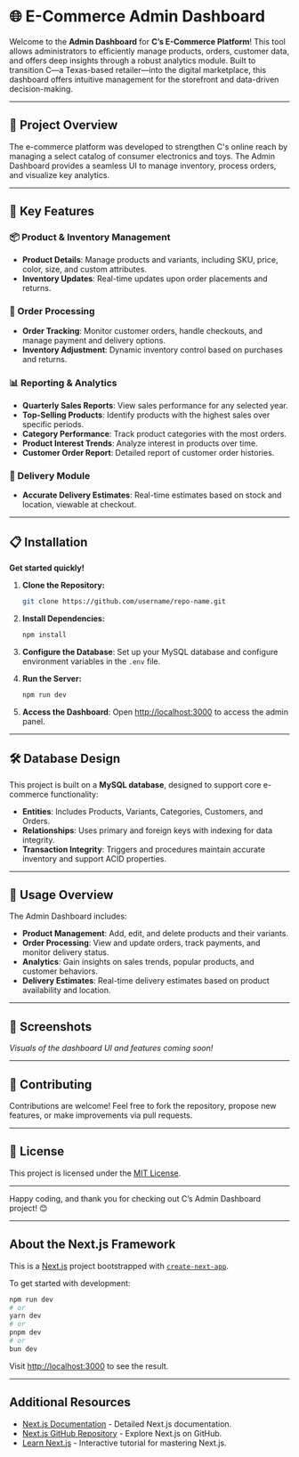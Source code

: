 
# 🌐 E-Commerce Admin Dashboard

Welcome to the **Admin Dashboard** for **C’s E-Commerce Platform**! This tool allows administrators to efficiently manage products, orders, customer data, and offers deep insights through a robust analytics module. Built to transition C—a Texas-based retailer—into the digital marketplace, this dashboard offers intuitive management for the storefront and data-driven decision-making.

---

## 📖 Project Overview

The e-commerce platform was developed to strengthen C's online reach by managing a select catalog of consumer electronics and toys. The Admin Dashboard provides a seamless UI to manage inventory, process orders, and visualize key analytics.

---

## 🚀 Key Features

### 📦 Product & Inventory Management
- **Product Details**: Manage products and variants, including SKU, price, color, size, and custom attributes.
- **Inventory Updates**: Real-time updates upon order placements and returns.

### 🛒 Order Processing
- **Order Tracking**: Monitor customer orders, handle checkouts, and manage payment and delivery options.
- **Inventory Adjustment**: Dynamic inventory control based on purchases and returns.

### 📊 Reporting & Analytics
- **Quarterly Sales Reports**: View sales performance for any selected year.
- **Top-Selling Products**: Identify products with the highest sales over specific periods.
- **Category Performance**: Track product categories with the most orders.
- **Product Interest Trends**: Analyze interest in products over time.
- **Customer Order Report**: Detailed report of customer order histories.

### 🚚 Delivery Module
- **Accurate Delivery Estimates**: Real-time estimates based on stock and location, viewable at checkout.

---

## 📋 Installation

**Get started quickly!**

1. **Clone the Repository:**

   ```bash
   git clone https://github.com/username/repo-name.git
   ```

2. **Install Dependencies:**

   ```bash
   npm install
   ```

3. **Configure the Database**:
   Set up your MySQL database and configure environment variables in the `.env` file.

4. **Run the Server:**

   ```bash
   npm run dev
   ```

5. **Access the Dashboard**:
   Open [http://localhost:3000](http://localhost:3000) to access the admin panel.

---

## 🛠️ Database Design

This project is built on a **MySQL database**, designed to support core e-commerce functionality:

- **Entities**: Includes Products, Variants, Categories, Customers, and Orders.
- **Relationships**: Uses primary and foreign keys with indexing for data integrity.
- **Transaction Integrity**: Triggers and procedures maintain accurate inventory and support ACID properties.

---

## 🎉 Usage Overview

The Admin Dashboard includes:

- **Product Management**: Add, edit, and delete products and their variants.
- **Order Processing**: View and update orders, track payments, and monitor delivery status.
- **Analytics**: Gain insights on sales trends, popular products, and customer behaviors.
- **Delivery Estimates**: Real-time delivery estimates based on product availability and location.

---

## 🎨 Screenshots

_Visuals of the dashboard UI and features coming soon!_

---

## 🤝 Contributing

Contributions are welcome! Feel free to fork the repository, propose new features, or make improvements via pull requests.

---

## 📄 License

This project is licensed under the [MIT License](LICENSE).

---

Happy coding, and thank you for checking out C’s Admin Dashboard project! 😊

---

## About the Next.js Framework

This is a [Next.js](https://nextjs.org) project bootstrapped with [`create-next-app`](https://nextjs.org/docs/app/api-reference/cli/create-next-app).

To get started with development:

```bash
npm run dev
# or
yarn dev
# or
pnpm dev
# or
bun dev
```

Visit [http://localhost:3000](http://localhost:3000) to see the result.

---

## Additional Resources

- [Next.js Documentation](https://nextjs.org/docs) - Detailed Next.js documentation.
- [Next.js GitHub Repository](https://github.com/vercel/next.js) - Explore Next.js on GitHub.
- [Learn Next.js](https://nextjs.org/learn) - Interactive tutorial for mastering Next.js.
